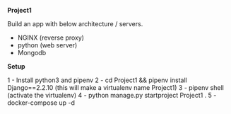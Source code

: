 **Project1**

Build an app with below architecture / servers.

- NGINX (reverse proxy)
- python (web server)
- Mongodb

**Setup**

1 - Install python3 and pipenv
2 - cd Project1 && pipenv install Django==2.2.10 (this will make a virtualenv name Project1)
3 - pipenv shell (activate the virtualenv)
4 - python manage.py startproject Project1 .
5 - docker-compose up -d
